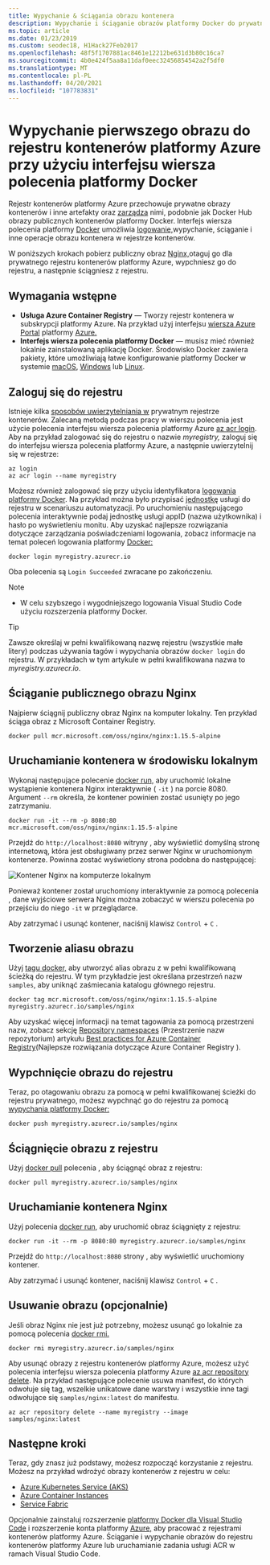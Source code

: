 ```yaml
---
title: Wypychanie & ściągania obrazu kontenera
description: Wypychanie i ściąganie obrazów platformy Docker do prywatnego rejestru kontenerów na platformie Azure przy użyciu interfejsu wiersza polecenia platformy Docker
ms.topic: article
ms.date: 01/23/2019
ms.custom: seodec18, H1Hack27Feb2017
ms.openlocfilehash: 48f5f1707881ac8461e12212be631d3b80c16ca7
ms.sourcegitcommit: 4b0e424f5aa8a11daf0eec32456854542a2f5df0
ms.translationtype: MT
ms.contentlocale: pl-PL
ms.lasthandoff: 04/20/2021
ms.locfileid: "107783831"
---
```

# <a name="push-your-first-image-to-your-azure-container-registry-using-the-docker-cli"></a>Wypychanie pierwszego obrazu do rejestru kontenerów platformy Azure przy użyciu interfejsu wiersza polecenia platformy Docker

Rejestr kontenerów platformy Azure przechowuje prywatne obrazy kontenerów i inne artefakty oraz [zarządza](https://hub.docker.com/) nimi, podobnie jak Docker Hub obrazy publicznych kontenerów platformy Docker. Interfejs wiersza polecenia platformy [Docker](https://docs.docker.com/engine/reference/commandline/cli/) umożliwia [logowanie,](https://docs.docker.com/engine/reference/commandline/login/)wypychanie, [](https://docs.docker.com/engine/reference/commandline/pull/)ściąganie i inne operacje obrazu kontenera w rejestrze kontenerów. [](https://docs.docker.com/engine/reference/commandline/push/)

W poniższych krokach pobierz publiczny obraz [Nginx,](https://store.docker.com/images/nginx)otaguj go dla prywatnego rejestru kontenerów platformy Azure, wypchniesz go do rejestru, a następnie ściągniesz z rejestru.

## <a name="prerequisites"></a>Wymagania wstępne

* **Usługa Azure Container Registry** — Tworzy rejestr kontenera w subskrypcji platformy Azure. Na przykład użyj interfejsu [wiersza Azure Portal](container-registry-get-started-portal.md) platformy [Azure.](container-registry-get-started-azure-cli.md)
* **Interfejs wiersza polecenia platformy Docker** — musisz mieć również lokalnie zainstalowaną aplikację Docker. Środowisko Docker zawiera pakiety, które umożliwiają łatwe konfigurowanie platformy Docker w systemie [macOS][docker-mac], [Windows][docker-windows] lub [Linux][docker-linux].

## <a name="log-in-to-a-registry"></a>Zaloguj się do rejestru

Istnieje kilka [sposobów uwierzytelniania w](container-registry-authentication.md) prywatnym rejestrze kontenerów. Zalecaną metodą podczas pracy w wierszu polecenia jest użycie polecenia interfejsu wiersza polecenia platformy Azure [az acr login](/cli/azure/acr#az_acr_login). Aby na przykład zalogować się do rejestru o nazwie *myregistry,* zaloguj się do interfejsu wiersza polecenia platformy Azure, a następnie uwierzytelnij się w rejestrze:

```azurecli
az login
az acr login --name myregistry
```

Możesz również zalogować się przy użyciu identyfikatora [logowania platformy Docker](https://docs.docker.com/engine/reference/commandline/login/). Na przykład można było przypisać [jednostkę](container-registry-authentication.md#service-principal) usługi do rejestru w scenariuszu automatyzacji. Po uruchomieniu następującego polecenia interaktywnie podaj jednostkę usługi appID (nazwa użytkownika) i hasło po wyświetleniu monitu. Aby uzyskać najlepsze rozwiązania dotyczące zarządzania poświadczeniami logowania, zobacz informacje na temat poleceń logowania platformy [Docker:](https://docs.docker.com/engine/reference/commandline/login/)

```
docker login myregistry.azurecr.io
```

Oba polecenia są `Login Succeeded` zwracane po zakończeniu.
> [!NOTE]
>* W celu szybszego i wygodniejszego logowania Visual Studio Code użyciu rozszerzenia platformy Docker.

> [!TIP]
> Zawsze określaj w pełni kwalifikowaną nazwę rejestru (wszystkie małe litery) podczas używania tagów i wypychania obrazów `docker login` do rejestru. W przykładach w tym artykule w pełni kwalifikowana nazwa to *myregistry.azurecr.io*.

## <a name="pull-a-public-nginx-image"></a>Ściąganie publicznego obrazu Nginx

Najpierw ściągnij publiczny obraz Nginx na komputer lokalny. Ten przykład ściąga obraz z Microsoft Container Registry.

```
docker pull mcr.microsoft.com/oss/nginx/nginx:1.15.5-alpine
```

## <a name="run-the-container-locally"></a>Uruchamianie kontenera w środowisku lokalnym

Wykonaj następujące polecenie [docker run,](https://docs.docker.com/engine/reference/run/) aby uruchomić lokalne wystąpienie kontenera Nginx interaktywnie ( `-it` ) na porcie 8080. Argument `--rm` określa, że kontener powinien zostać usunięty po jego zatrzymaniu.

```
docker run -it --rm -p 8080:80 mcr.microsoft.com/oss/nginx/nginx:1.15.5-alpine
```

Przejdź do `http://localhost:8080` witryny , aby wyświetlić domyślną stronę internetową, która jest obsługiwany przez serwer Nginx w uruchomionym kontenerze. Powinna zostać wyświetlony strona podobna do następującej:

![Kontener Nginx na komputerze lokalnym](./media/container-registry-get-started-docker-cli/nginx.png)

Ponieważ kontener został uruchomiony interaktywnie za pomocą polecenia , dane wyjściowe serwera Nginx można zobaczyć w wierszu polecenia po przejściu do niego `-it` w przeglądarce.

Aby zatrzymać i usunąć kontener, naciśnij klawisz `Control` + `C` .

## <a name="create-an-alias-of-the-image"></a>Tworzenie aliasu obrazu

Użyj [tagu docker,](https://docs.docker.com/engine/reference/commandline/tag/) aby utworzyć alias obrazu z w pełni kwalifikowaną ścieżką do rejestru. W tym przykładzie jest określana przestrzeń nazw `samples`, aby uniknąć zaśmiecania katalogu głównego rejestru.

```
docker tag mcr.microsoft.com/oss/nginx/nginx:1.15.5-alpine myregistry.azurecr.io/samples/nginx
```

Aby uzyskać więcej informacji na temat tagowania za pomocą przestrzeni nazw, zobacz sekcję [Repository namespaces](container-registry-best-practices.md#repository-namespaces) (Przestrzenie nazw repozytorium) artykułu [Best practices for Azure Container Registry](container-registry-best-practices.md)(Najlepsze rozwiązania dotyczące Azure Container Registry ).

## <a name="push-the-image-to-your-registry"></a>Wypchnięcie obrazu do rejestru

Teraz, po otagowaniu obrazu za pomocą w pełni kwalifikowanej ścieżki do rejestru prywatnego, możesz wypchnąć go do rejestru za pomocą [wypychania platformy Docker:](https://docs.docker.com/engine/reference/commandline/push/)

```
docker push myregistry.azurecr.io/samples/nginx
```

## <a name="pull-the-image-from-your-registry"></a>Ściągnięcie obrazu z rejestru

Użyj [docker pull](https://docs.docker.com/engine/reference/commandline/pull/) polecenia , aby ściągnąć obraz z rejestru:

```
docker pull myregistry.azurecr.io/samples/nginx
```

## <a name="start-the-nginx-container"></a>Uruchamianie kontenera Nginx

Użyj polecenia [docker run,](https://docs.docker.com/engine/reference/run/) aby uruchomić obraz ściągnięty z rejestru:

```
docker run -it --rm -p 8080:80 myregistry.azurecr.io/samples/nginx
```

Przejdź do `http://localhost:8080` strony , aby wyświetlić uruchomiony kontener.

Aby zatrzymać i usunąć kontener, naciśnij klawisz `Control` + `C` .

## <a name="remove-the-image-optional"></a>Usuwanie obrazu (opcjonalnie)

Jeśli obraz Nginx nie jest już potrzebny, możesz usunąć go lokalnie za pomocą polecenia [docker rmi.](https://docs.docker.com/engine/reference/commandline/rmi/)

```
docker rmi myregistry.azurecr.io/samples/nginx
```

Aby usunąć obrazy z rejestru kontenerów platformy Azure, możesz użyć polecenia interfejsu wiersza polecenia platformy Azure [az acr repository delete](/cli/azure/acr/repository#az_acr_repository_delete). Na przykład następujące polecenie usuwa manifest, do których odwołuje się tag, wszelkie unikatowe dane warstwy i wszystkie inne tagi odwołujące się `samples/nginx:latest` do manifestu.

```azurecli
az acr repository delete --name myregistry --image samples/nginx:latest
```

## <a name="next-steps"></a>Następne kroki

Teraz, gdy znasz już podstawy, możesz rozpocząć korzystanie z rejestru. Możesz na przykład wdrożyć obrazy kontenerów z rejestru w celu:

* [Azure Kubernetes Service (AKS)](../aks/tutorial-kubernetes-prepare-app.md)
* [Azure Container Instances](../container-instances/container-instances-tutorial-prepare-app.md)
* [Service Fabric](../service-fabric/service-fabric-tutorial-create-container-images.md)

Opcjonalnie zainstaluj rozszerzenie [platformy Docker dla Visual Studio Code](https://code.visualstudio.com/docs/azure/docker) i rozszerzenie konta platformy [Azure,](https://marketplace.visualstudio.com/items?itemName=ms-vscode.azure-account) aby pracować z rejestrami kontenerów platformy Azure. Ściąganie i wypychanie obrazów do rejestru kontenerów platformy Azure lub uruchamianie zadania usługi ACR w ramach Visual Studio Code.


<!-- LINKS - external -->
[docker-linux]: https://docs.docker.com/engine/installation/#supported-platforms
[docker-mac]: https://docs.docker.com/docker-for-mac/
[docker-windows]: https://docs.docker.com/docker-for-windows/
